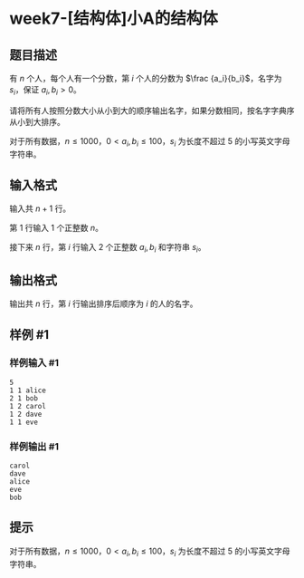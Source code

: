 # week7-[结构体]小A的结构体

## 题目描述

有 $n$ 个人，每个人有一个分数，第 $i$ 个人的分数为 $\frac {a_i}{b_i}$，名字为 $s_i$，保证 $a_i,b_i>0$。

请将所有人按照分数大小从小到大的顺序输出名字，如果分数相同，按名字字典序从小到大排序。

对于所有数据，$n\leq 1000$，$0<a_i,b_i\leq 100$，$s_i$ 为长度不超过 $5$ 的小写英文字母字符串。

## 输入格式

输入共 $n+1$ 行。

第 $1$ 行输入 $1$ 个正整数 $n$。

接下来 $n$ 行，第 $i$ 行输入 $2$ 个正整数 $a_i,b_i$ 和字符串 $s_i$。

## 输出格式

输出共 $n$ 行，第 $i$ 行输出排序后顺序为 $i$ 的人的名字。

## 样例 #1

### 样例输入 #1

```
5
1 1 alice
2 1 bob
1 2 carol
1 2 dave
1 1 eve
```

### 样例输出 #1

```
carol
dave
alice
eve
bob
```

## 提示

对于所有数据，$n\leq 1000$，$0<a_i,b_i\leq 100$，$s_i$ 为长度不超过 $5$ 的小写英文字母字符串。
